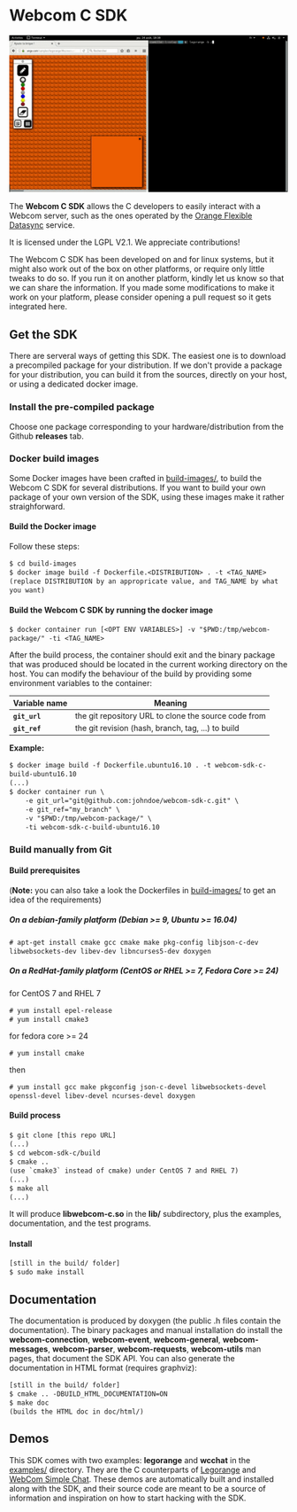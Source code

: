 # Webcom C SDK

![Legorange Demo Image](res/legorange-demo.gif)

The **Webcom C SDK** allows the C developers to easily interact with a Webcom
server, such as the ones operated by the
[Orange Flexible Datasync](https://datasync.orange.com/) service.

It is licensed under the LGPL V2.1. We appreciate contributions!

The Webcom C SDK has been developed on and for linux systems, but it might also
work out of the box on other platforms, or require only little tweaks to do so.
If you run it on another platform, kindly let us know so that we can share the
information. If you made some modifications to make it work on your platform,
please consider opening a pull request so it gets integrated here.

## Get the SDK

There are serveral ways of getting this SDK. The easiest one is to download a
precompiled package for your distribution. If we don't provide a package for
your distribution, you can build it from the sources, directly on your host, or
using a dedicated docker image.

### Install the pre-compiled package

Choose one package corresponding to your hardware/distribution from the
Github **releases** tab.

### Docker build images

Some Docker images have been crafted in [build-images/](build-images/), to build
the Webcom C SDK for several distributions. If you want to build your own
package of your own version of the SDK, using these images make it rather
straighforward.

#### Build the Docker image

Follow these steps:

```
$ cd build-images
$ docker image build -f Dockerfile.<DISTRIBUTION> . -t <TAG_NAME>
(replace DISTRIBUTION by an appropricate value, and TAG_NAME by what you want)
```

#### Build the Webcom C SDK by running the docker image

```
$ docker container run [<OPT ENV VARIABLES>] -v "$PWD:/tmp/webcom-package/" -ti <TAG_NAME>
```

After the build process, the container should exit and the binary package that
was produced should be located in the current working directory on the host.
You can modify the behaviour of the build by providing some environment
variables to the container:

Variable name | Meaning
--------------|--------
**`git_url`** | the git repository URL to clone the source code from
**`git_ref`** | the git revision (hash, branch, tag, ...) to build

**Example:**

```
$ docker image build -f Dockerfile.ubuntu16.10 . -t webcom-sdk-c-build-ubuntu16.10
(...)
$ docker container run \
	-e git_url="git@github.com:johndoe/webcom-sdk-c.git" \
	-e git_ref="my_branch" \
	-v "$PWD:/tmp/webcom-package/" \
	-ti webcom-sdk-c-build-ubuntu16.10
```

### Build manually from Git

#### Build prerequisites

(**Note:** you can also take a look the Dockerfiles in
[build-images/](build-images/) to get an idea of the requirements)

##### On a debian-family platform (Debian >= 9, Ubuntu >= 16.04)

```
# apt-get install cmake gcc cmake make pkg-config libjson-c-dev libwebsockets-dev libev-dev libncurses5-dev doxygen
```

##### On a RedHat-family platform (CentOS or RHEL >= 7, Fedora Core >= 24)

for CentOS 7 and RHEL 7

```
# yum install epel-release
# yum install cmake3

```

for fedora core >= 24

```
# yum install cmake
```

then

```
# yum install gcc make pkgconfig json-c-devel libwebsockets-devel openssl-devel libev-devel ncurses-devel doxygen
```

#### Build process

```
$ git clone [this repo URL]
(...)
$ cd webcom-sdk-c/build
$ cmake ..
(use `cmake3` instead of cmake) under CentOS 7 and RHEL 7)
(...)
$ make all
(...)
```
It will produce **libwebcom-c.so** in the **lib/** subdirectory, plus the
examples, documentation, and the test programs.

#### Install

```
[still in the build/ folder]
$ sudo make install
```

## Documentation

The documentation is produced by doxygen (the public .h files contain the
documentation). The binary packages and manual installation do install the
**webcom-connection**, **webcom-event**, **webcom-general**,
**webcom-messages**, **webcom-parser**, **webcom-requests**, **webcom-utils**
man pages, that document the SDK API. You can also generate the documentation
in HTML format (requires graphviz):

```
[still in the build/ folder]
$ cmake .. -DBUILD_HTML_DOCUMENTATION=ON
$ make doc
(builds the HTML doc in doc/html/)
```

## Demos

This SDK comes with two examples: **legorange** and **wcchat** in the
[examples/](examples/) directory. They are the C counterparts of
[Legorange](https://io.datasync.orange.com/samples/legorange/) and
[WebCom Simple Chat](https://io.datasync.orange.com/samples/chat/). These demos
are automatically built and installed along with the SDK, and their source code
are meant to be a source of information and inspiration on how to start hacking
with the SDK.

